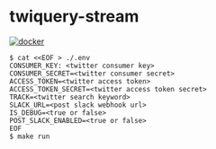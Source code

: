 # twiquery-stream

[![docker](https://img.shields.io/badge/docker-0.1.1-blue.svg)](https://hub.docker.com/r/nnao45/twiquery-stream/tags)

```shell
$ cat <<EOF > ./.env                                                                                                                                        CONSUMER_KEY: <twitter consumer key>
CONSUMER_SECRET=<twitter consumer secret>
ACCESS_TOKEN=<twitter access token>
ACCESS_TOKEN_SECRET=<twitter access token secret>
TRACK=<twitter search keyword>
SLACK_URL=<post slack webhook url>
IS_DEBUG=<true or false>
POST_SLACK_ENABLED=<true or false>
EOF
$ make run
```
